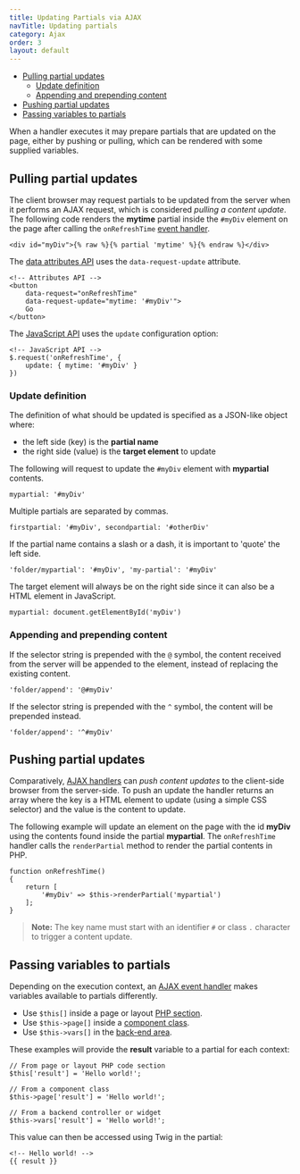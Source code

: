 ```yaml
---
title: Updating Partials via AJAX
navTitle: Updating partials
category: Ajax
order: 3
layout: default
---
```

- [Pulling partial updates](#pulling-updates)
    - [Update definition](#update-definition)
    - [Appending and prepending content](#appending-prepending)
- [Pushing partial updates](#pushing-updates)
- [Passing variables to partials](#passing-variables)

When a handler executes it may prepare partials that are updated on the page, either by pushing or pulling, which can be rendered with some supplied variables.

<a name="pulling-updates"></a>
## Pulling partial updates

The client browser may request partials to be updated from the server when it performs an AJAX request, which is considered *pulling a content update*. The following code renders the **mytime** partial inside the `#myDiv` element on the page after calling the `onRefreshTime` [event handler](../ajax/handlers).

    <div id="myDiv">{% raw %}{% partial 'mytime' %}{% endraw %}</div>

The [data attributes API](../ajax/attributes-api) uses the `data-request-update` attribute.

    <!-- Attributes API -->
    <button
        data-request="onRefreshTime"
        data-request-update="mytime: '#myDiv'">
        Go
    </button>

The [JavaScript API](../ajax/javascript-api) uses the `update` configuration option:

    <!-- JavaScript API -->
    $.request('onRefreshTime', {
        update: { mytime: '#myDiv' }
    })

<a name="update-definition"></a>
### Update definition

The definition of what should be updated is specified as a JSON-like object where:

- the left side (key) is the **partial name**
- the right side (value) is the **target element** to update

The following will request to update the `#myDiv` element with **mypartial** contents.

    mypartial: '#myDiv'

Multiple partials are separated by commas.

    firstpartial: '#myDiv', secondpartial: '#otherDiv'

If the partial name contains a slash or a dash, it is important to 'quote' the left side.

    'folder/mypartial': '#myDiv', 'my-partial': '#myDiv'

The target element will always be on the right side since it can also be a HTML element in JavaScript.

    mypartial: document.getElementById('myDiv')


<a name="appending-prepending"></a>
### Appending and prepending content

If the selector string is prepended with the `@` symbol, the content received from the server will be appended to the element, instead of replacing the existing content.


    'folder/append': '@#myDiv'


If the selector string is prepended with the `^` symbol, the content will be prepended instead.


    'folder/append': '^#myDiv'


<a name="pushing-updates"></a>
## Pushing partial updates

Comparatively, [AJAX handlers](../ajax/handlers) can *push content updates* to the client-side browser from the server-side. To push an update the handler returns an array where the key is a HTML element to update (using a simple CSS selector) and the value is the content to update.

The following example will update an element on the page with the id **myDiv** using the contents found inside the partial **mypartial**. The `onRefreshTime` handler calls the `renderPartial` method to render the partial contents in PHP.

    function onRefreshTime()
    {
        return [
            '#myDiv' => $this->renderPartial('mypartial')
        ];
    }

> **Note:** The key name must start with an identifier `#` or class `.` character to trigger a content update.

<a name="passing-variables"></a>
## Passing variables to partials

Depending on the execution context, an [AJAX event handler](../ajax/handlers) makes variables available to partials differently.

- Use `$this[]` inside a page or layout [PHP section](../cms/themes#php-section).
- Use `$this->page[]` inside a [component class](../plugin/components#ajax-handlers).
- Use `$this->vars[]` in the [back-end area](../backend/controllers-ajax#ajax).

These examples will provide the **result** variable to a partial for each context:

    // From page or layout PHP code section
    $this['result'] = 'Hello world!';

    // From a component class
    $this->page['result'] = 'Hello world!';

    // From a backend controller or widget
    $this->vars['result'] = 'Hello world!';

This value can then be accessed using Twig in the partial:

    <!-- Hello world! -->
    {{ result }}

